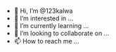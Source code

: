 - 👋 Hi, I’m @123kalwa
- 👀 I’m interested in ...
- 🌱 I’m currently learning ...
- 💞️ I’m looking to collaborate on ...
- 📫 How to reach me ...

<!---
123kalwa/123kalwa is a ✨ special ✨ repository because its `README.md` (this file) appears on your GitHub profile.
You can click the Preview link to take a look at your changes.
--->
